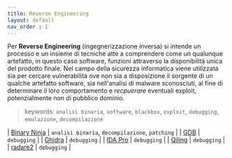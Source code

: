 ```yaml
---
title: Reverse Engineering
layout: default
nav_order : 1
---
```


Per **Reverse Engineering** (ingegnerizzazione inversa) si intende un processo e un insieme di tecniche atte a comprendere come un qualunque artefatto, in questo caso software, funzioni attraverso la disponibilità unica del prodotto finale. Nel campo della sicurezza informatica viene utilizzata sia per cercare vulnerabilità ove non sia a disposizione il sorgente di un qualche artefatto software, sia nell'analisi di malware sconosciuti, al fine di determinare il loro comportamento e *recpuerare* eventuali exploit, potenzialmente non di pubblico dominio.

> keywords: `analisi binaria`, `software`, `blackbox`, `exploit`, `debugging`, `emulazione`, `decompilazione`


| [Binary Ninja] |    `analisi binaria`, `decompilazione`, `patching` |
| [GDB] | `debugging` |
| [Ghidra] | `debugging` |
| [IDA Pro] | `debugging` |
| [Qiling] | `debugging` |
| [radare2] | `debugging` |

[Ghidra]: https://ghidra-sre.org/
[radare2]: https://rada.re/n/radare2.html
[GDB]: https://sourceware.org/gdb/
[Qiling]: https://github.com/qilingframework/qiling
[IDA Pro]: https://hex-rays.com/IDA-pro/
[Binary Ninja]: https://binary.ninja/
